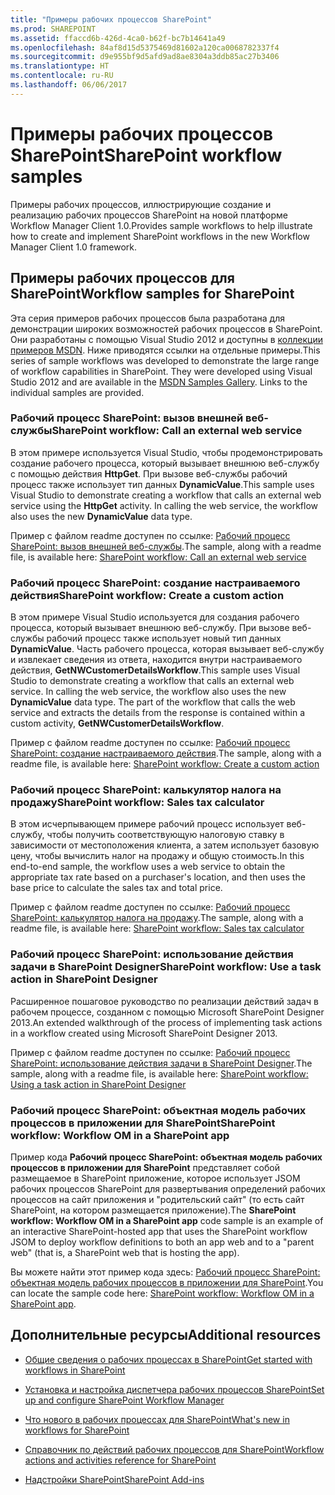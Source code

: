 ```yaml
---
title: "Примеры рабочих процессов SharePoint"
ms.prod: SHAREPOINT
ms.assetid: ffaccd6b-426d-4ca0-b62f-bc7b14641a49
ms.openlocfilehash: 84af8d15d5375469d81602a120ca0068782337f4
ms.sourcegitcommit: d9e955bf9d5afd9ad8ae8304a3ddb85ac27b3406
ms.translationtype: HT
ms.contentlocale: ru-RU
ms.lasthandoff: 06/06/2017
---
```

# <a name="sharepoint-workflow-samples"></a><span data-ttu-id="339fa-102">Примеры рабочих процессов SharePoint</span><span class="sxs-lookup"><span data-stu-id="339fa-102">SharePoint workflow samples</span></span>
<span data-ttu-id="339fa-103">Примеры рабочих процессов, иллюстрирующие создание и реализацию рабочих процессов SharePoint на новой платформе Workflow Manager Client 1.0.</span><span class="sxs-lookup"><span data-stu-id="339fa-103">Provides sample workflows to help illustrate how to create and implement SharePoint workflows in the new Workflow Manager Client 1.0 framework.</span></span>
## <a name="workflow-samples-for-sharepoint"></a><span data-ttu-id="339fa-104">Примеры рабочих процессов для SharePoint</span><span class="sxs-lookup"><span data-stu-id="339fa-104">Workflow samples for SharePoint</span></span>
<span data-ttu-id="339fa-105"><a name="bkm_wfsamples"> </a></span><span class="sxs-lookup"><span data-stu-id="339fa-105"></span></span>

<span data-ttu-id="339fa-p101">Эта серия примеров рабочих процессов была разработана для демонстрации широких возможностей рабочих процессов в SharePoint. Они разработаны с помощью Visual Studio 2012 и доступны в  [коллекции примеров MSDN](http://code.msdn.microsoft.com/). Ниже приводятся ссылки на отдельные примеры.</span><span class="sxs-lookup"><span data-stu-id="339fa-p101">This series of sample workflows was developed to demonstrate the large range of workflow capabilities in SharePoint. They were developed using Visual Studio 2012 and are available in the  [MSDN Samples Gallery](http://code.msdn.microsoft.com/). Links to the individual samples are provided.</span></span>
  
    
    

### <a name="sharepoint-workflow-call-an-external-web-service"></a><span data-ttu-id="339fa-109">Рабочий процесс SharePoint: вызов внешней веб-службы</span><span class="sxs-lookup"><span data-stu-id="339fa-109">SharePoint workflow: Call an external web service</span></span>

<span data-ttu-id="339fa-p102">В этом примере используется Visual Studio, чтобы продемонстрировать создание рабочего процесса, который вызывает внешнюю веб-службу с помощью действия **HttpGet**. При вызове веб-службы рабочий процесс также использует тип данных **DynamicValue**.</span><span class="sxs-lookup"><span data-stu-id="339fa-p102">This sample uses Visual Studio to demonstrate creating a workflow that calls an external web service using the **HttpGet** activity. In calling the web service, the workflow also uses the new **DynamicValue** data type.</span></span>
  
    
    
<span data-ttu-id="339fa-112">Пример с файлом readme доступен по ссылке:  [Рабочий процесс SharePoint: вызов внешней веб-службы](http://code.msdn.microsoft.com/SharePoint-workflow-48ea87d4).</span><span class="sxs-lookup"><span data-stu-id="339fa-112">The sample, along with a readme file, is available here:  [SharePoint workflow: Call an external web service](http://code.msdn.microsoft.com/SharePoint-workflow-48ea87d4)</span></span>
  
    
    

### <a name="sharepoint-workflow-create-a-custom-action"></a><span data-ttu-id="339fa-113">Рабочий процесс SharePoint: создание настраиваемого действия</span><span class="sxs-lookup"><span data-stu-id="339fa-113">SharePoint workflow: Create a custom action</span></span>

<span data-ttu-id="339fa-p103">В этом примере Visual Studio используется для создания рабочего процесса, который вызывает внешнюю веб-службу. При вызове веб-службы рабочий процесс также использует новый тип данных **DynamicValue**. Часть рабочего процесса, которая вызывает веб-службу и извлекает сведения из ответа, находится внутри настраиваемого действия, **GetNWCustomerDetailsWorkflow**.</span><span class="sxs-lookup"><span data-stu-id="339fa-p103">This sample uses Visual Studio to demonstrate creating a workflow that calls an external web service. In calling the web service, the workflow also uses the new **DynamicValue** data type. The part of the workflow that calls the web service and extracts the details from the response is contained within a custom activity, **GetNWCustomerDetailsWorkflow**.</span></span>
  
    
    
<span data-ttu-id="339fa-117">Пример с файлом readme доступен по ссылке:  [Рабочий процесс SharePoint: создание настраиваемого действия](http://code.msdn.microsoft.com/SharePoint-workflow-41e5c0f9).</span><span class="sxs-lookup"><span data-stu-id="339fa-117">The sample, along with a readme file, is available here:  [SharePoint workflow: Create a custom action](http://code.msdn.microsoft.com/SharePoint-workflow-41e5c0f9)</span></span>
  
    
    

### <a name="sharepoint-workflow-sales-tax-calculator"></a><span data-ttu-id="339fa-118">Рабочий процесс SharePoint: калькулятор налога на продажу</span><span class="sxs-lookup"><span data-stu-id="339fa-118">SharePoint workflow: Sales tax calculator</span></span>

<span data-ttu-id="339fa-119">В этом исчерпывающем примере рабочий процесс использует веб-службу, чтобы получить соответствующую налоговую ставку в зависимости от местоположения клиента, а затем использует базовую цену, чтобы вычислить налог на продажу и общую стоимость.</span><span class="sxs-lookup"><span data-stu-id="339fa-119">In this end-to-end sample, the workflow uses a web service to obtain the appropriate tax rate based on a purchaser's location, and then uses the base price to calculate the sales tax and total price.</span></span>
  
    
    
<span data-ttu-id="339fa-120">Пример с файлом readme доступен по ссылке:  [Рабочий процесс SharePoint: калькулятор налога на продажу](http://code.msdn.microsoft.com/SharePoint-workflow-f7a1a8ba).</span><span class="sxs-lookup"><span data-stu-id="339fa-120">The sample, along with a readme file, is available here:  [SharePoint workflow: Sales tax calculator](http://code.msdn.microsoft.com/SharePoint-workflow-f7a1a8ba)</span></span>
  
    
    

### <a name="sharepoint-workflow-use-a-task-action-in-sharepoint-designer"></a><span data-ttu-id="339fa-121">Рабочий процесс SharePoint: использование действия задачи в SharePoint Designer</span><span class="sxs-lookup"><span data-stu-id="339fa-121">SharePoint workflow: Use a task action in SharePoint Designer</span></span>

<span data-ttu-id="339fa-122">Расширенное пошаговое руководство по реализации действий задач в рабочем процессе, созданном с помощью Microsoft SharePoint Designer 2013.</span><span class="sxs-lookup"><span data-stu-id="339fa-122">An extended walkthrough of the process of implementing task actions in a workflow created using Microsoft SharePoint Designer 2013.</span></span>
  
    
    
<span data-ttu-id="339fa-123">Пример с файлом readme доступен по ссылке:  [Рабочий процесс SharePoint: использование действия задачи в SharePoint Designer](http://code.msdn.microsoft.com/SharePoint-workflow-942a5441).</span><span class="sxs-lookup"><span data-stu-id="339fa-123">The sample, along with a readme file, is available here:  [SharePoint workflow: Using a task action in SharePoint Designer](http://code.msdn.microsoft.com/SharePoint-workflow-942a5441)</span></span>
  
    
    

### <a name="sharepoint-workflow-workflow-om-in-a-sharepoint-app"></a><span data-ttu-id="339fa-124">Рабочий процесс SharePoint: объектная модель рабочих процессов в приложении для SharePoint</span><span class="sxs-lookup"><span data-stu-id="339fa-124">SharePoint workflow: Workflow OM in a SharePoint app</span></span>

<span data-ttu-id="339fa-125">Пример кода **Рабочий процесс SharePoint: объектная модель рабочих процессов в приложении для SharePoint** представляет собой размещаемое в SharePoint приложение, которое использует JSOM рабочих процессов SharePoint для развертывания определений рабочих процессов на сайт приложения и "родительский сайт" (то есть сайт SharePoint, на котором размещается приложение).</span><span class="sxs-lookup"><span data-stu-id="339fa-125">The **SharePoint workflow: Workflow OM in a SharePoint app** code sample is an example of an interactive SharePoint-hosted app that uses the SharePoint workflow JSOM to deploy workflow definitions to both an app web and to a "parent web" (that is, a SharePoint web that is hosting the app).</span></span>
  
    
    
<span data-ttu-id="339fa-126">Вы можете найти этот пример кода здесь:  [Рабочий процесс SharePoint: объектная модель рабочих процессов в приложении для SharePoint](http://code.msdn.microsoft.com/SharePoint-workflow-050f5211).</span><span class="sxs-lookup"><span data-stu-id="339fa-126">You can locate the sample code here:  [SharePoint workflow: Workflow OM in a SharePoint app](http://code.msdn.microsoft.com/SharePoint-workflow-050f5211).</span></span>
  
    
    

## <a name="additional-resources"></a><span data-ttu-id="339fa-127">Дополнительные ресурсы</span><span class="sxs-lookup"><span data-stu-id="339fa-127">Additional resources</span></span>
<span data-ttu-id="339fa-128"><a name="bkm_additional"> </a></span><span class="sxs-lookup"><span data-stu-id="339fa-128"></span></span>


-  [<span data-ttu-id="339fa-129">Общие сведения о рабочих процессах в SharePoint</span><span class="sxs-lookup"><span data-stu-id="339fa-129">Get started with workflows in SharePoint</span></span>](get-started-with-workflows-in-sharepoint)
    
  
-  [<span data-ttu-id="339fa-130">Установка и настройка диспетчера рабочих процессов SharePoint</span><span class="sxs-lookup"><span data-stu-id="339fa-130">Set up and configure SharePoint Workflow Manager</span></span>](set-up-and-configure-sharepoint-workflow-manager)
    
  
-  [<span data-ttu-id="339fa-131">Что нового в рабочих процессах для SharePoint</span><span class="sxs-lookup"><span data-stu-id="339fa-131">What's new in workflows for SharePoint</span></span>](what-s-new-in-workflows-for-sharepoint)
    
  
-  [<span data-ttu-id="339fa-132">Справочник по действий рабочих процессов для SharePoint</span><span class="sxs-lookup"><span data-stu-id="339fa-132">Workflow actions and activities reference for SharePoint</span></span>](workflow-actions-and-activities-reference-for-sharepoint)
    
  
-  [<span data-ttu-id="339fa-133">Надстройки SharePoint</span><span class="sxs-lookup"><span data-stu-id="339fa-133">SharePoint Add-ins</span></span>](http://msdn.microsoft.com/library/cd1eda9e-8e54-4223-93a9-a6ea0d18df70%28Office.15%29.aspx)
    
  

